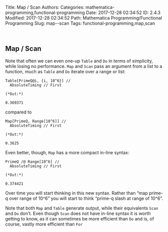 Title: Map / Scan
Authors: 
Categories: mathematica-programming,functional-programming
Date: 2017-12-28 02:34:52
ID: 2.4.3
Modified: 2017-12-28 02:34:52
Path: Mathematica Programming/Functional Programming
Slug: map--scan
Tags: functional-programming,map,scan

<a id="map--scan" style="width:0;height:0;margin:0;padding:0;">&zwnj;</a>

## Map / Scan

Note that often we can even one-up  ```Table```  and  ```Do```  in terms of simplicity, while losing no performance.  ```Map```  and  ```Scan```  pass an argument from a list to a function, much as  ```Table```  and  ```Do```  iterate over a range or list:

	Table[PrimeQ@i, {i, 10^6}] //
	  AbsoluteTiming // First

	(*Out:*)
	
	0.369371

compared to

	Map[PrimeQ, Range[10^6]] //
	  AbsoluteTiming // First

	(*Out:*)
	
	0.3625

Even better, though,  ```Map```  has a more compact in-line syntax:

	PrimeQ /@ Range[10^6] //
	  AbsoluteTiming // First

	(*Out:*)
	
	0.374421

Over time you will start thinking in this new syntax. Rather than “map prime-q over range of 10^6” you will start to think “prime-q slash at range of 10^6”.

Note that both  ```Map```  and  ```Table```  generate output, while their equivalents  ```Scan```  and  ```Do```  don’t. Even though  ```Scan```  does not have in-line syntax it is worth getting to know, as it can sometimes be more efficient than  ```Do```  and is, of course, vastly more efficient than  ```For```